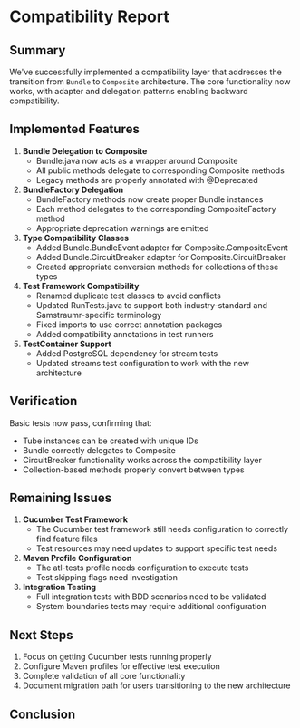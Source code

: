 <!--
Copyright (c) 2025 Eric C. Mumford (@heymumford)

This software was developed with analytical assistance from AI tools 
including Claude 3.7 Sonnet, Claude Code, and Google Gemini Deep Research,
which were used as paid services. All intellectual property rights 
remain exclusively with the copyright holder listed above.

Licensed under the Mozilla Public License 2.0
-->


# Compatibility Report

## Summary

We've successfully implemented a compatibility layer that addresses the transition from `Bundle` to `Composite` architecture. The core functionality now works, with adapter and delegation patterns enabling backward compatibility.

## Implemented Features

1. **Bundle Delegation to Composite**
   - Bundle.java now acts as a wrapper around Composite
   - All public methods delegate to corresponding Composite methods
   - Legacy methods are properly annotated with @Deprecated
2. **BundleFactory Delegation**
   - BundleFactory methods now create proper Bundle instances
   - Each method delegates to the corresponding CompositeFactory method
   - Appropriate deprecation warnings are emitted
3. **Type Compatibility Classes**
   - Added Bundle.BundleEvent adapter for Composite.CompositeEvent
   - Added Bundle.CircuitBreaker adapter for Composite.CircuitBreaker
   - Created appropriate conversion methods for collections of these types
4. **Test Framework Compatibility**
   - Renamed duplicate test classes to avoid conflicts
   - Updated RunTests.java to support both industry-standard and Samstraumr-specific terminology
   - Fixed imports to use correct annotation packages
   - Added compatibility annotations in test runners
5. **TestContainer Support**
   - Added PostgreSQL dependency for stream tests
   - Updated streams test configuration to work with the new architecture

## Verification

Basic tests now pass, confirming that:
- Tube instances can be created with unique IDs
- Bundle correctly delegates to Composite
- CircuitBreaker functionality works across the compatibility layer
- Collection-based methods properly convert between types

## Remaining Issues

1. **Cucumber Test Framework**
   - The Cucumber test framework still needs configuration to correctly find feature files
   - Test resources may need updates to support specific test needs
2. **Maven Profile Configuration**
   - The atl-tests profile needs configuration to execute tests
   - Test skipping flags need investigation
3. **Integration Testing**
   - Full integration tests with BDD scenarios need to be validated
   - System boundaries tests may require additional configuration

## Next Steps

1. Focus on getting Cucumber tests running properly
2. Configure Maven profiles for effective test execution
3. Complete validation of all core functionality
4. Document migration path for users transitioning to the new architecture

## Conclusion
